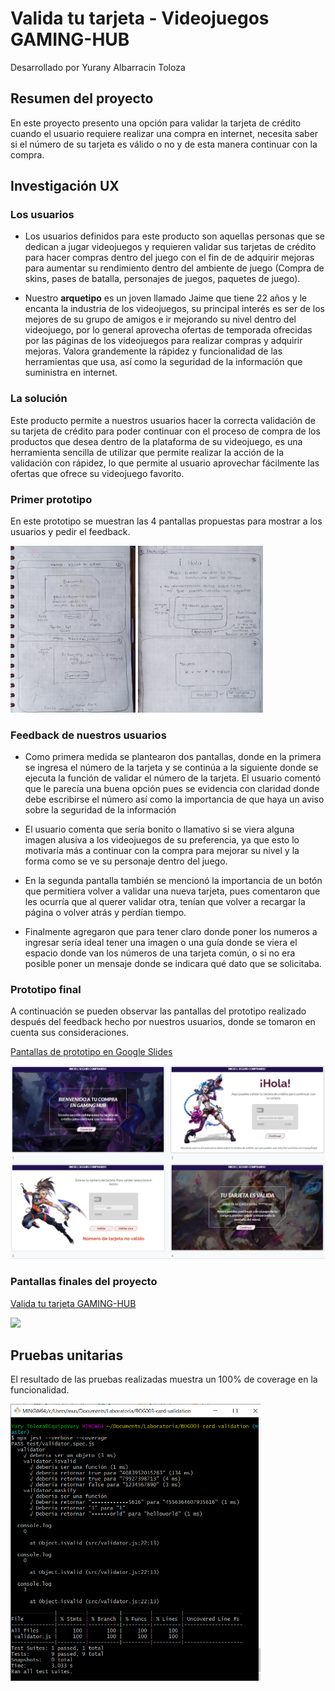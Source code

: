 # Valida tu tarjeta - Videojuegos GAMING-HUB

Desarrollado por Yurany Albarracin Toloza

## Resumen del proyecto

En este proyecto presento una opción para validar la tarjeta de crédito cuando el usuario requiere realizar una compra en internet, necesita saber si el número de su tarjeta es válido o no y de esta manera continuar con la compra.

## Investigación UX

### Los usuarios
* Los usuarios definidos para este producto son aquellas personas que se dedican a jugar videojuegos y requieren validar sus tarjetas de crédito para hacer compras dentro del juego con el fin de de adquirir mejoras para aumentar su rendimiento dentro del ambiente de juego (Compra de skins, pases de batalla, personajes de juegos, paquetes de juego). 

* Nuestro **arquetipo** es un joven llamado Jaime que tiene 22 años y le encanta la industria de los videojuegos, su principal interés es ser de los mejores de su grupo de amigos e ir mejorando su nivel dentro del videojuego, por lo general aprovecha ofertas de temporada ofrecidas por las páginas de los videojuegos para realizar compras y adquirir mejoras. Valora grandemente la rápidez y funcionalidad de las herramientas que usa, así como la seguridad de la información que suministra en internet. 

### La solución

Este producto permite a nuestros usuarios hacer la correcta validación de su tarjeta de crédito para poder continuar con el proceso de compra de los productos que desea dentro de la plataforma de su videojuego, es una herramienta sencilla de utilizar que permite realizar la acción de la validación con rápidez, lo que permite al usuario aprovechar fácilmente las ofertas que ofrece su videojuego favorito. 

### Primer prototipo

En este prototipo se muestran las 4 pantallas propuestas para mostrar a los usuarios y pedir el feedback.

<img src= 'https://github.com/tolozayurany/BOG003-card-validation/blob/master/src/productImages/Page1y4.jpg' width="200" > 
<img src= 'https://github.com/tolozayurany/BOG003-card-validation/blob/master/src/productImages/Page%202%20y%203.jpg'width="200"> 


### Feedback de nuestros usuarios

* Como primera medida se plantearon dos pantallas, donde en la primera se ingresa el número de la tarjeta y se continúa a la siguiente donde se ejecuta la función de validar el número de la tarjeta. El usuario comentó que le parecía una buena opción pues se evidencia con claridad donde debe escribirse el número así como la importancia de que haya un aviso sobre la seguridad de la información

* El usuario comenta que sería bonito o llamativo si se viera alguna imagen alusiva a los videojuegos de su preferencia, ya que esto lo motivaría más a continuar con la compra para mejorar su nivel y la forma como se ve su personaje dentro del juego. 

* En la segunda pantalla también se mencionó la importancia de un botón que permitiera volver a validar una nueva tarjeta, pues comentaron que les ocurría que al querer validar otra, tenían que volver a recargar la página o volver atrás y perdían tiempo. 

* Finalmente agregaron que para tener claro donde poner los numeros a ingresar sería ideal tener una imagen o una guía donde se viera el espacio donde van los números de una tarjeta común, o si no era posible poner un mensaje donde se indicara qué dato que se solicitaba. 

### Prototipo final

A continuación se pueden observar las pantallas del prototipo realizado después del feedback hecho por nuestros usuarios, donde se tomaron en cuenta sus consideraciones.

[Pantallas de prototipo en Google Slides](https://docs.google.com/presentation/d/139TpCtv46NBYu-0wE6HcCF7SbyAPfAKBbp1d34eL8eY/edit?usp=sharing)

<img src= https://github.com/tolozayurany/BOG003-card-validation/blob/master/src/productImages/PantallasPrototipo.PNG >

### Pantallas finales del proyecto

 [Valida tu tarjeta GAMING-HUB](https://tolozayurany.github.io/BOG003-card-validation/src/index.html)

<img src= https://github.com/tolozayurany/BOG003-card-validation/blob/master/src/productImages/PantallasP%C3%A1ginaWeb.PNG >


## Pruebas unitarias

El resultado de las pruebas realizadas muestra un 100% de coverage en la funcionalidad. 

<img src= 'https://github.com/tolozayurany/BOG003-card-validation/blob/master/src/productImages/unitTestYury.png' width="400"> 
